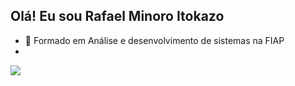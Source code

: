 ## Olá! Eu sou Rafael Minoro Itokazo
- 🏫 Formado em Análise e desenvolvimento de sistemas na FIAP
- 
<picture>
  <source
    srcset="https://github-readme-stats.vercel.app/api?username=Rminoro&show_icons=true&theme=tokyonight"
    media="(prefers-color-scheme: tokyonight)"
  />
  <source
    srcset="https://github-readme-stats.vercel.app/api?username=Rminoro&show_icons=true"
    media="(prefers-color-scheme: tokyonight), (prefers-color-scheme: no-preference)"
  />
  <img src="https://github-readme-stats.vercel.app/api?username=Rminoro&show_icons=true" />
</picture>
  
